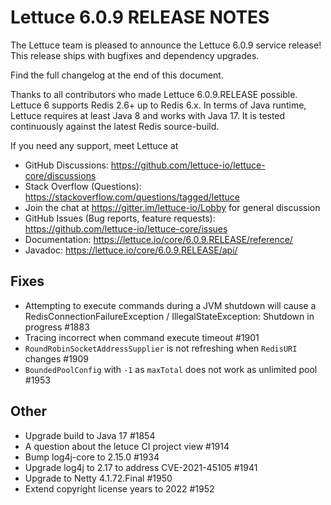 Lettuce 6.0.9 RELEASE NOTES
==============================

The Lettuce team is pleased to announce the Lettuce 6.0.9 service release!
This release ships with bugfixes and dependency upgrades.

Find the full changelog at the end of this document.

Thanks to all contributors who made Lettuce 6.0.9.RELEASE possible. Lettuce 6 supports
Redis 2.6+ up to Redis 6.x. In terms of Java runtime, Lettuce requires at least Java 8 and works with Java 17. It is tested continuously against the latest Redis source-build.

If you need any support, meet Lettuce at

* GitHub Discussions: https://github.com/lettuce-io/lettuce-core/discussions
* Stack Overflow (Questions): https://stackoverflow.com/questions/tagged/lettuce
* Join the chat at https://gitter.im/lettuce-io/Lobby for general discussion
* GitHub Issues (Bug reports, feature
  requests): https://github.com/lettuce-io/lettuce-core/issues
* Documentation: https://lettuce.io/core/6.0.9.RELEASE/reference/
* Javadoc: https://lettuce.io/core/6.0.9.RELEASE/api/

Fixes
-----
*  Attempting to execute commands during a JVM shutdown will cause a RedisConnectionFailureException / IllegalStateException: Shutdown in progress #1883
* Tracing incorrect when command execute timeout #1901
* `RoundRobinSocketAddressSupplier` is not refreshing when `RedisURI` changes #1909
* `BoundedPoolConfig` with `-1`  as `maxTotal` does not work as unlimited pool #1953

Other
-----
* Upgrade build to Java 17 #1854
* A question about the letuce CI project view #1914
* Bump log4j-core to 2.15.0 #1934
* Upgrade log4j to 2.17 to address CVE-2021-45105 #1941
* Upgrade to Netty 4.1.72.Final #1950
* Extend copyright license years to 2022 #1952
